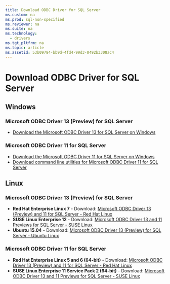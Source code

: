 ```yaml
---
title: Download ODBC Driver for SQL Server
ms.custom: na
ms.prod: sql-non-specified
ms.reviewer: na
ms.suite: na
ms.technology: 
  - drivers
ms.tgt_pltfrm: na
ms.topic: article
ms.assetid: 53b09784-bb9d-4fd4-99d3-0492b3308ac4
---
```

# Download ODBC Driver for SQL Server
  
## Windows  
  
### Microsoft ODBC Driver 13 \(Preview\) for SQL Server  
* [Download the Microsoft ODBC Driver 13 for SQL Server on Windows](https://www.microsoft.com/download/details.aspx?id=50420)  
  
### Microsoft ODBC Driver 11 for SQL Server  
* [Download the Microsoft ODBC Driver  11 for SQL Server on Windows](https://www.microsoft.com/download/details.aspx?id=36434)  
* [Download command line utilities for Microsoft ODBC Driver 11 for SQL Server](https://www.microsoft.com/download/details.aspx?id=36433)  
  
## Linux  
  
### Microsoft ODBC Driver 13 \(Preview\) for SQL Server  
*   **Red Hat Enterprise Linux 7** \- Download: [Microsoft ODBC Driver 13 \(Preview\) and 11 for SQL Server \- Red Hat Linux](http://go.microsoft.com/fwlink/?LinkId=267321)  
*   **SUSE Linux Enterprise 12** \- Download: [Microsoft ODBC Driver 13 and 11 Previews for SQL Server \- SUSE Linux](http://go.microsoft.com/fwlink/?LinkId=264916)  
*   **Ubuntu 15.04** \- Download: [Microsoft ODBC Driver 13 \(Preview\) for SQL Server \- Ubuntu Linux](http://go.microsoft.com/fwlink/?LinkId=723136)  
  
### Microsoft ODBC Driver 11 for SQL Server  
*   **Red Hat Enterprise Linux 5 and 6 \(64\-bit\)** \- Download: [Microsoft ODBC Driver 13 \(Preview\) and 11 for SQL Server \- Red Hat Linux](http://go.microsoft.com/fwlink/?LinkId=267321)  
*   **SUSE Linux Enterprise 11 Service Pack 2 \(64\-bit\)** \- Download: [Microsoft ODBC Driver 13 and 11 Previews for SQL Server \- SUSE Linux](http://go.microsoft.com/fwlink/?LinkId=264916)